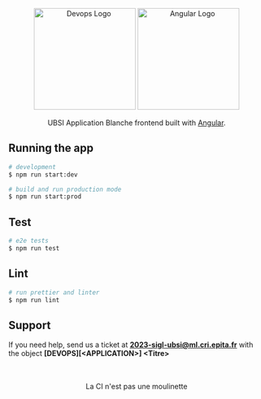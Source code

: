 <p align="center">
  <img src="https://memegenerator.net/img/instances/46938721.jpg" width="200" alt="Devops Logo" />
  <a href="http://angular.io/" target="blank"><img src="https://upload.wikimedia.org/wikipedia/commons/thumb/c/cf/Angular_full_color_logo.svg/640px-Angular_full_color_logo.svg.png" width="200" alt="Angular Logo" /></a>
  <p align="center">UBSI Application Blanche frontend built with <a href="https://angular.io/docs" target="_blank">Angular</a>.</p>
</p>

## Running the app

```bash
# development
$ npm run start:dev

# build and run production mode
$ npm run start:prod
```

## Test

```bash
# e2e tests
$ npm run test
```

## Lint
```bash
# run prettier and linter
$ npm run lint
```

## Support

If you need help, send us a ticket at **2023-sigl-ubsi@ml.cri.epita.fr** with the object **\[DEVOPS]\[\<APPLICATION>] \<Titre>**

<p align="center">
  <br>
  <br>
  La CI n'est pas une moulinette
</p>
